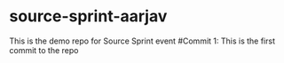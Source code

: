 # source-sprint-aarjav
This is the demo repo for Source Sprint event
#Commit 1: This is the first commit to the repo
